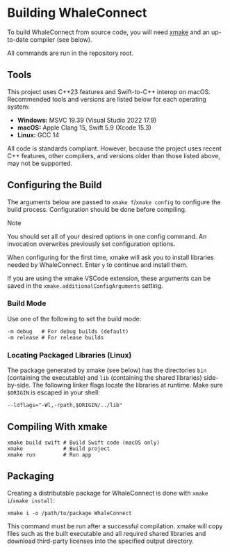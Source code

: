 # Building WhaleConnect

To build WhaleConnect from source code, you will need [xmake](https://xmake.io) and an up-to-date compiler (see below).

All commands are run in the repository root.

## Tools

This project uses C++23 features and Swift-to-C++ interop on macOS. Recommended tools and versions are listed below for each operating system:

- **Windows:** MSVC 19.39 (Visual Studio 2022 17.9)
- **macOS:** Apple Clang 15, Swift 5.9 (Xcode 15.3)
- **Linux:** GCC 14

All code is standards compliant. However, because the project uses recent C++ features, other compilers, and versions older than those listed above, may not be supported.

## Configuring the Build

The arguments below are passed to `xmake f`/`xmake config` to configure the build process. Configuration should be done before compiling.

> [!NOTE]
> You should set all of your desired options in one config command. An invocation overwrites previously set configuration options.

When configuring for the first time, xmake will ask you to install libraries needed by WhaleConnect. Enter `y` to continue and install them.

If you are using the xmake VSCode extension, these arguments can be saved in the `xmake.additionalConfigArguments` setting.

### Build Mode

Use one of the following to set the build mode:

```text
-m debug   # For debug builds (default)
-m release # For release builds
```

### Locating Packaged Libraries (Linux)

The package generated by xmake (see below) has the directories `bin` (containing the executable) and `lib` (containing the shared libraries) side-by-side. The following linker flags locate the libraries at runtime. Make sure `$ORIGIN` is escaped in your shell:

```text
--ldflags="-Wl,-rpath,$ORIGIN/../lib"
```

## Compiling With xmake

```shell
xmake build swift # Build Swift code (macOS only)
xmake             # Build project
xmake run         # Run app
```

## Packaging

Creating a distributable package for WhaleConnect is done with `xmake i`/`xmake install`:

```shell
xmake i -o /path/to/package WhaleConnect
```

This command must be run after a successful compilation. xmake will copy files such as the built executable and all required shared libraries and download third-party licenses into the specified output directory.
